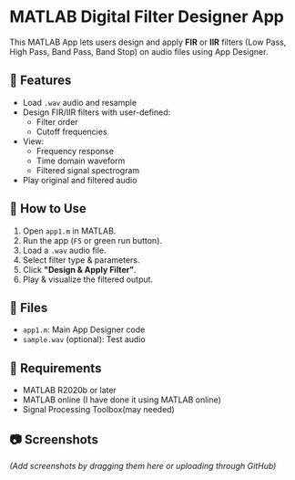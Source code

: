 # MATLAB Digital Filter Designer App

This MATLAB App lets users design and apply **FIR** or **IIR** filters (Low Pass, High Pass, Band Pass, Band Stop) on audio files using App Designer.

## 🔧 Features

- Load `.wav` audio and resample
- Design FIR/IIR filters with user-defined:
  - Filter order
  - Cutoff frequencies
- View:
  - Frequency response
  - Time domain waveform
  - Filtered signal spectrogram
- Play original and filtered audio

## 🚀 How to Use

1. Open `app1.m` in MATLAB.
2. Run the app (`F5` or green run button).
3. Load a `.wav` audio file.
4. Select filter type & parameters.
5. Click **"Design & Apply Filter"**.
6. Play & visualize the filtered output.

## 📂 Files

- `app1.m`: Main App Designer code
- `sample.wav` (optional): Test audio

## 🧪 Requirements

- MATLAB R2020b or later
- MATLAB online (I have done it using MATLAB online)
- Signal Processing Toolbox(may needed)

## 📷 Screenshots

*(Add screenshots by dragging them here or uploading through GitHub)*

